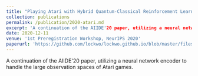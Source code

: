 ```yaml
---
title: "Playing Atari with Hybrid Quantum-Classical Reinforcement Learning"
collection: publications
permalink: /publication/2020-atari.md
excerpt: 'A continuation of the AIIDE'20 paper, utilizing a neural network encoder to handle the large observation spaces of Atari games.'
date: 2020-12-11
venue: '1st Preregistration Workshop, NeurIPS 2020'
paperurl: 'https://github.com/lockwo/lockwo.github.io/blob/master/files/71_paper.pdf'
---
```


A continuation of the AIIDE'20 paper, utilizing a neural network encoder to handle the large observation spaces of Atari games. 
